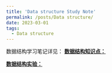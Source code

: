 ```yaml
---
title: 'Data structure Study Note'
permalink: /posts/Data structure/
date: 2023-03-01
tags:
  - Data structure
---
```


数据结构学习笔记详见：
[**数据结构知识点：**](https://blog.csdn.net/weixin_62290551/category_12256028.html)

[**数据结构实验：**](https://blog.csdn.net/weixin_62290551/category_12258222.html)


